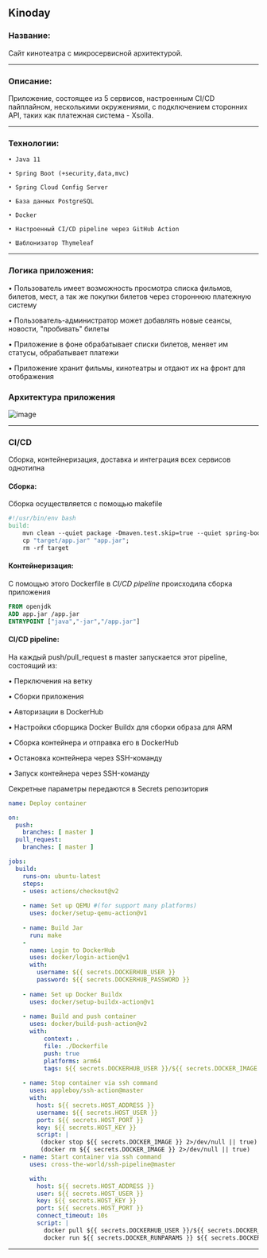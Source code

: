 ## Kinoday

### **Название:**

Сайт кинотеатра с микросервисной архитектурой. 

-----

### **Описание:**

 Приложение, состоящее из 5 сервисов, настроенным CI/CD пайплайном, несколькими окружениями, с подключением сторонних API, таких как платежная система - Xsolla.

-----


### **Технологии:**

    • Java 11

    • Spring Boot (+security,data,mvc)
    
    • Spring Cloud Config Server
    
    • База данных PostgreSQL
   
    • Docker
    
    • Настроенный CI/CD pipeline через GitHub Action
    
    • Шаблонизатор Thymeleaf
    
-----

### **Логика приложения:**

• Пользователь имеет возможность просмотра списка фильмов, билетов, мест, а так же покупки билетов через стороннюю платежную систему

• Пользователь-администратор может добавлять новые сеансы, новости, "пробивать" билеты

• Приложение в фоне обрабатывает списки билетов, меняет им статусы, обрабатывает платежи

• Приложение хранит фильмы, кинотеатры и отдают их на фронт для отображения

### **Архитектура приложения**
![image](https://user-images.githubusercontent.com/47852430/176085972-cf0cae39-eb34-4217-952a-98eac215ac94.png)

-----

### **CI/CD**

Сборка, контейнеризация, доставка и интеграция всех сервисов однотипна

#### **Сборка:**

Сборка осуществляется с помощью makefile

```makefile
#!/usr/bin/env bash
build:
	mvn clean --quiet package -Dmaven.test.skip=true --quiet spring-boot:repackage --quiet -Dmaven.test.skip=true -Dspring.profiles.active=prod
	cp "target/app.jar" "app.jar";
	rm -rf target
```

#### **Контейнеризация:**
С помощью этого Dockerfile в <i>CI/CD pipeline</i> происходила сборка приложения
```dockerfile
FROM openjdk
ADD app.jar /app.jar
ENTRYPOINT ["java","-jar","/app.jar"]
```
#### **CI/CD pipeline:**
На каждый push/pull_request в master запускается этот pipeline, состоящий из: 

   • Перключения на ветку
   
   • Сборки приложения 
   
   • Авторизации в DockerHub
   
   • Настройки сборщика Docker Buildx для сборки образа для ARM
   
   • Сборка контейнера и отправка его в DockerHub
   
   • Остановка контейнера через SSH-команду
   
   • Запуск контейнера через SSH-команду
   
Секретные параметры передаются в Secrets репозитория
```yml
name: Deploy container

on:
  push:
    branches: [ master ]
  pull_request:
    branches: [ master ]

jobs:
  build:
    runs-on: ubuntu-latest
    steps:
    - uses: actions/checkout@v2
      
    - name: Set up QEMU #(for support many platforms)
      uses: docker/setup-qemu-action@v1
      
    - name: Build Jar
      run: make    
    -
      name: Login to DockerHub
      uses: docker/login-action@v1 
      with:
        username: ${{ secrets.DOCKERHUB_USER }}
        password: ${{ secrets.DOCKERHUB_PASSWORD }}
    
    - name: Set up Docker Buildx
      uses: docker/setup-buildx-action@v1
      
    - name: Build and push container
      uses: docker/build-push-action@v2
      with:
          context: .
          file: ./Dockerfile
          push: true
          platforms: arm64
          tags: ${{ secrets.DOCKERHUB_USER }}/${{ secrets.DOCKER_IMAGE }}:${{ secrets.DOCKER_IMAGE_TAG }}
       
    - name: Stop container via ssh command
      uses: appleboy/ssh-action@master
      with:
        host: ${{ secrets.HOST_ADDRESS }}
        username: ${{ secrets.HOST_USER }}
        port: ${{ secrets.HOST_PORT }}
        key: ${{ secrets.HOST_KEY }}
        script: |
         (docker stop ${{ secrets.DOCKER_IMAGE }} 2>/dev/null || true)
         (docker rm ${{ secrets.DOCKER_IMAGE }} 2>/dev/null || true) 
    - name: Start container via ssh command 
      uses: cross-the-world/ssh-pipeline@master

      with:
        host: ${{ secrets.HOST_ADDRESS }}
        user: ${{ secrets.HOST_USER }}
        key: ${{ secrets.HOST_KEY }}
        port: ${{ secrets.HOST_PORT }}
        connect_timeout: 10s
        script: |
          docker pull ${{ secrets.DOCKERHUB_USER }}/${{ secrets.DOCKER_IMAGE }}:${{ secrets.DOCKER_IMAGE_TAG }}
          docker run ${{ secrets.DOCKER_RUNPARAMS }} ${{ secrets.DOCKERHUB_USER }}/${{ secrets.DOCKER_IMAGE }}:${{ secrets.DOCKER_IMAGE_TAG }}
```


-----
